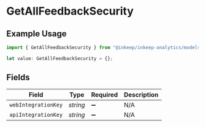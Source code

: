 # GetAllFeedbackSecurity

## Example Usage

```typescript
import { GetAllFeedbackSecurity } from "@inkeep/inkeep-analytics/models/operations";

let value: GetAllFeedbackSecurity = {};
```

## Fields

| Field               | Type                | Required            | Description         |
| ------------------- | ------------------- | ------------------- | ------------------- |
| `webIntegrationKey` | *string*            | :heavy_minus_sign:  | N/A                 |
| `apiIntegrationKey` | *string*            | :heavy_minus_sign:  | N/A                 |